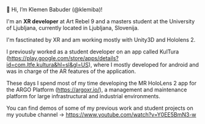 👋 Hi, I’m Klemen Babuder (@klemiba)!

I'm an **XR developer** at Art Rebel 9 and a masters student at the University of Ljubljana, currently located in Ljubljana, Slovenija. 

I'm fasctinated by XR and am working mostly with Unity3D and Hololens 2.

I previously worked as a student developer on an app called KulTura (https://play.google.com/store/apps/details?id=com.ltfe.kultura&hl=sl&gl=US), 
where I mostly developed for android and was in charge of the AR features of the application.

These days I spend most of my time developing the MR HoloLens 2 app for the ARGO Platform (https://argoxr.io/), a management and maintenance platform for large infrastructural and industrial environments.

You can find demos of some of my previous work and student projects on my youtube channel -> https://www.youtube.com/watch?v=Y0EE5BmN3-w

<!---
klemiba/klemiba is a ✨ special ✨ repository because its `README.md` (this file) appears on your GitHub profile.
You can click the Preview link to take a look at your changes.
--->
